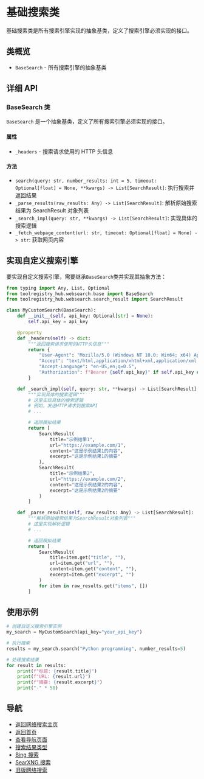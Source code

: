 # 基础搜索类

基础搜索类是所有搜索引擎实现的抽象基类，定义了搜索引擎必须实现的接口。

## 类概览

- `BaseSearch` - 所有搜索引擎的抽象基类

## 详细 API

### BaseSearch 类

`BaseSearch` 是一个抽象基类，定义了所有搜索引擎必须实现的接口。

#### 属性

- `_headers` - 搜索请求使用的 HTTP 头信息

#### 方法

- `search(query: str, number_results: int = 5, timeout: Optional[float] = None, **kwargs) -> List[SearchResult]`: 执行搜索并返回结果
- `_parse_results(raw_results: Any) -> List[SearchResult]`: 解析原始搜索结果为 SearchResult 对象列表
- `_search_impl(query: str, **kwargs) -> List[SearchResult]`: 实现具体的搜索逻辑
- `_fetch_webpage_content(url: str, timeout: Optional[float] = None) -> str`: 获取网页内容

## 实现自定义搜索引擎

要实现自定义搜索引擎，需要继承`BaseSearch`类并实现其抽象方法：

```python
from typing import Any, List, Optional
from toolregistry_hub.websearch.base import BaseSearch
from toolregistry_hub.websearch.search_result import SearchResult

class MyCustomSearch(BaseSearch):
    def __init__(self, api_key: Optional[str] = None):
        self.api_key = api_key

    @property
    def _headers(self) -> dict:
        """返回搜索请求使用的HTTP头信息"""
        return {
            "User-Agent": "Mozilla/5.0 (Windows NT 10.0; Win64; x64) AppleWebKit/537.36 (KHTML, like Gecko) Chrome/91.0.4472.124 Safari/537.36",
            "Accept": "text/html,application/xhtml+xml,application/xml;q=0.9,image/webp,*/*;q=0.8",
            "Accept-Language": "en-US,en;q=0.5",
            "Authorization": f"Bearer {self.api_key}" if self.api_key else ""
        }

    def _search_impl(self, query: str, **kwargs) -> List[SearchResult]:
        """实现具体的搜索逻辑"""
        # 这里实现具体的搜索逻辑
        # 例如，发送HTTP请求到搜索API
        # ...

        # 返回模拟结果
        return [
            SearchResult(
                title="示例结果1",
                url="https://example.com/1",
                content="这是示例结果1的内容",
                excerpt="这是示例结果1的摘要"
            ),
            SearchResult(
                title="示例结果2",
                url="https://example.com/2",
                content="这是示例结果2的内容",
                excerpt="这是示例结果2的摘要"
            )
        ]

    def _parse_results(self, raw_results: Any) -> List[SearchResult]:
        """解析原始搜索结果为SearchResult对象列表"""
        # 这里实现解析逻辑
        # ...

        # 返回模拟结果
        return [
            SearchResult(
                title=item.get("title", ""),
                url=item.get("url", ""),
                content=item.get("content", ""),
                excerpt=item.get("excerpt", "")
            )
            for item in raw_results.get("items", [])
        ]
```

## 使用示例

```python
# 创建自定义搜索引擎实例
my_search = MyCustomSearch(api_key="your_api_key")

# 执行搜索
results = my_search.search("Python programming", number_results=5)

# 处理搜索结果
for result in results:
    print(f"标题: {result.title}")
    print(f"URL: {result.url}")
    print(f"摘要: {result.excerpt}")
    print("-" * 50)
```

## 导航

- [返回网络搜索主页](index.md)
- [返回首页](../index.md)
- [查看导航页面](../navigation.md)
- [搜索结果类型](search_result.md)
- [Bing 搜索](bing.md)
- [SearXNG 搜索](searxng.md)
- [旧版网络搜索](legacy.md)
